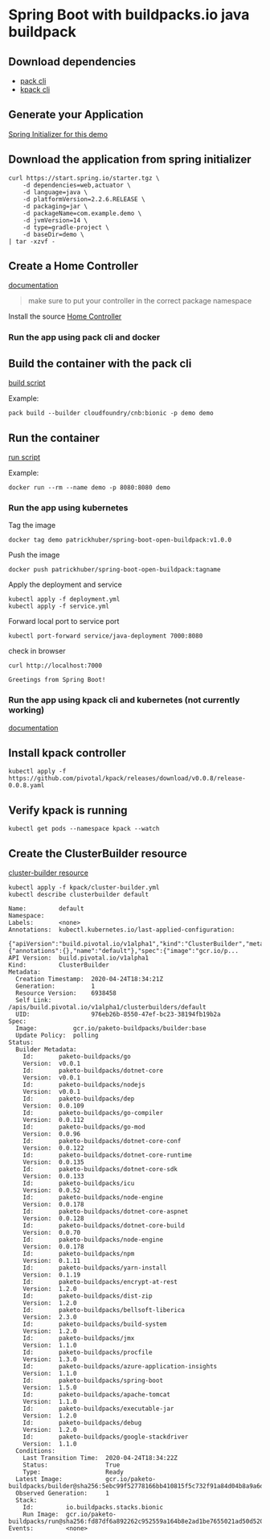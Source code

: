 # Spring Boot with buildpacks.io java buildpack

## Download dependencies

* [pack cli](https://github.com/buildpacks/pack/releases)
* [kpack cli]()

## Generate your Application

[Spring Initializer for this demo](https://start.spring.io/#!type=gradle-project&language=java&platformVersion=2.2.6.RELEASE&packaging=jar&jvmVersion=14&groupId=com.example&artifactId=demo&name=demo&description=Demo%20project%20for%20Spring%20Boot&packageName=com.example.demo&dependencies=web)

## Download the application from spring initializer

```
curl https://start.spring.io/starter.tgz \
    -d dependencies=web,actuator \
    -d language=java \
    -d platformVersion=2.2.6.RELEASE \
    -d packaging=jar \
    -d packageName=com.example.demo \
    -d jvmVersion=14 \
    -d type=gradle-project \
    -d baseDir=demo \
| tar -xzvf -
```

## Create a Home Controller

[documentation](https://spring.io/guides/gs/spring-boot/)

> make sure to put your controller in the correct package namespace

Install the source [Home Controller](demo\src\main\java\com\example\demo\HelloController.java)

### Run the app using pack cli and docker

## Build the container with the pack cli

[build script](pack/build.ps1)

Example: 

```
pack build --builder cloudfoundry/cnb:bionic -p demo demo
```

## Run the container

[run script](docker/run.ps1)

Example: 

```
docker run --rm --name demo -p 8080:8080 demo
```

### Run the app using kubernetes

Tag the image 

```
docker tag demo patrickhuber/spring-boot-open-buildpack:v1.0.0
```

Push the image

```
docker push patrickhuber/spring-boot-open-buildpack:tagname
```

Apply the deployment and service

```
kubectl apply -f deployment.yml
kubectl apply -f service.yml
```

Forward local port to service port

```
kubectl port-forward service/java-deployment 7000:8080
```

check in browser

```
curl http://localhost:7000
```

```
Greetings from Spring Boot!
```

### Run the app using kpack cli and kubernetes (not currently working)

[documentation](https://github.com/pivotal/kpack/blob/master/docs/install.md)

## Install kpack controller

```
kubectl apply -f https://github.com/pivotal/kpack/releases/download/v0.0.8/release-0.0.8.yaml
```

## Verify kpack is running

```
kubectl get pods --namespace kpack --watch
```

## Create the ClusterBuilder resource

[cluster-builder resource](kpack/cluster-builder.yml)

```
kubectl apply -f kpack/cluster-builder.yml
kubectl describe clusterbuilder default
```

```
Name:         default
Namespace:
Labels:       <none>
Annotations:  kubectl.kubernetes.io/last-applied-configuration:
                {"apiVersion":"build.pivotal.io/v1alpha1","kind":"ClusterBuilder","metadata":{"annotations":{},"name":"default"},"spec":{"image":"gcr.io/p...
API Version:  build.pivotal.io/v1alpha1
Kind:         ClusterBuilder
Metadata:
  Creation Timestamp:  2020-04-24T18:34:21Z
  Generation:          1
  Resource Version:    6938458
  Self Link:           /apis/build.pivotal.io/v1alpha1/clusterbuilders/default
  UID:                 976eb26b-8550-47ef-bc23-38194fb19b2a
Spec:
  Image:          gcr.io/paketo-buildpacks/builder:base
  Update Policy:  polling
Status:
  Builder Metadata:
    Id:       paketo-buildpacks/go
    Version:  v0.0.1
    Id:       paketo-buildpacks/dotnet-core
    Version:  v0.0.1
    Id:       paketo-buildpacks/nodejs
    Version:  v0.0.1
    Id:       paketo-buildpacks/dep
    Version:  0.0.109
    Id:       paketo-buildpacks/go-compiler
    Version:  0.0.112
    Id:       paketo-buildpacks/go-mod
    Version:  0.0.96
    Id:       paketo-buildpacks/dotnet-core-conf
    Version:  0.0.122
    Id:       paketo-buildpacks/dotnet-core-runtime
    Version:  0.0.135
    Id:       paketo-buildpacks/dotnet-core-sdk
    Version:  0.0.133
    Id:       paketo-buildpacks/icu
    Version:  0.0.52
    Id:       paketo-buildpacks/node-engine
    Version:  0.0.178
    Id:       paketo-buildpacks/dotnet-core-aspnet
    Version:  0.0.128
    Id:       paketo-buildpacks/dotnet-core-build
    Version:  0.0.70
    Id:       paketo-buildpacks/node-engine
    Version:  0.0.178
    Id:       paketo-buildpacks/npm
    Version:  0.1.11
    Id:       paketo-buildpacks/yarn-install
    Version:  0.1.19
    Id:       paketo-buildpacks/encrypt-at-rest
    Version:  1.2.0
    Id:       paketo-buildpacks/dist-zip
    Version:  1.2.0
    Id:       paketo-buildpacks/bellsoft-liberica
    Version:  2.3.0
    Id:       paketo-buildpacks/build-system
    Version:  1.2.0
    Id:       paketo-buildpacks/jmx
    Version:  1.1.0
    Id:       paketo-buildpacks/procfile
    Version:  1.3.0
    Id:       paketo-buildpacks/azure-application-insights
    Version:  1.1.0
    Id:       paketo-buildpacks/spring-boot
    Version:  1.5.0
    Id:       paketo-buildpacks/apache-tomcat
    Version:  1.1.0
    Id:       paketo-buildpacks/executable-jar
    Version:  1.2.0
    Id:       paketo-buildpacks/debug
    Version:  1.2.0
    Id:       paketo-buildpacks/google-stackdriver
    Version:  1.1.0
  Conditions:
    Last Transition Time:  2020-04-24T18:34:22Z
    Status:                True
    Type:                  Ready
  Latest Image:            gcr.io/paketo-buildpacks/builder@sha256:5ebc99f52778166bb410815f5c732f91a84d04b8a9a6da2b1fb5736133134a24
  Observed Generation:     1
  Stack:
    Id:         io.buildpacks.stacks.bionic
    Run Image:  gcr.io/paketo-buildpacks/run@sha256:fd87df6a892262c952559a164b8e2ad1be7655021ad50d520085a19a082cd379
Events:         <none>
```